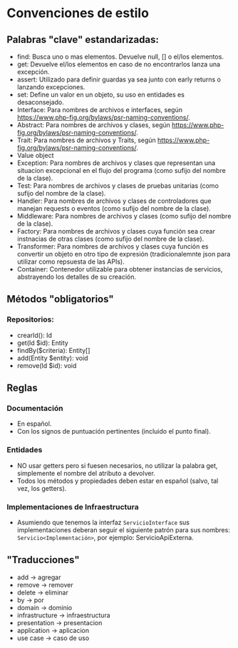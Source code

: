 # Convenciones de estilo

## Palabras "clave" estandarizadas:
- find: Busca uno o mas elementos. Devuelve null, [] o el/los elementos.
- get: Devuelve el/los elementos en caso de no encontrarlos lanza una excepción.
- assert: Utilizado para definir guardas ya sea junto con early returns o lanzando excepciones.
- set: Define un valor en un objeto, su uso en entidades es desaconsejado.
- Interface: Para nombres de archivos e interfaces, según https://www.php-fig.org/bylaws/psr-naming-conventions/.
- Abstract: Para nombres de archivos y clases, según https://www.php-fig.org/bylaws/psr-naming-conventions/.
- Trait: Para nombres de archivos y Traits, según https://www.php-fig.org/bylaws/psr-naming-conventions/.
- Value object
- Exception: Para nombres de archivos y clases que representan una situacíon excepcional en el flujo del programa (como sufijo del nombre de la clase).
- Test: Para nombres de archivos y clases de pruebas unitarias (como sufijo del nombre de la clase).
- Handler: Para nombres de archivos y clases de controladores que manejan requests o eventos (como sufijo del nombre de la clase).
- Middleware: Para nombres de archivos y clases (como sufijo del nombre de la clase).
- Factory: Para nombres de archivos y clases cuya función sea crear instnacias de otras clases (como sufijo del nombre de la clase).
- Transformer: Para nombres de archivos y clases cuya función es convertir un objeto en otro tipo de expresión (tradicionalemnte json para utilizar como repsuesta de las APIs).
- Container: Contenedor utilizable para obtener instancias de servicios, abstrayendo los detalles de su creación.

## Métodos "obligatorios"
### Repositorios:
- crearId(): Id
- get(Id $id): Entity
- findBy($criteria): Entity[]
- add(Entity $entity): void
- remove(Id $id): void

## Reglas
### Documentación
- En español.
- Con los signos de puntuación pertinentes (incluido el punto final).

### Entidades
- NO usar getters pero si fuesen necesarios, no utilizar la palabra get, simplemente el nombre del atributo a devolver.
- Todos los métodos y propiedades deben estar en español (salvo, tal vez, los getters).

### Implementaciones de Infraestructura
- Asumiendo que tenemos la interfaz `ServicioInterface` sus implementaciones deberan seguir el siguiente patrón para sus nombres: `Servicio<Implementación>`, por ejemplo: ServicioApiExterna.


## "Traducciones"
- add -> agregar
- remove -> remover
- delete -> eliminar
- by -> por
- domain -> dominio
- infrastructure -> infraestructura
- presentation -> presentacion
- application -> aplicacion
- use case -> caso de uso
